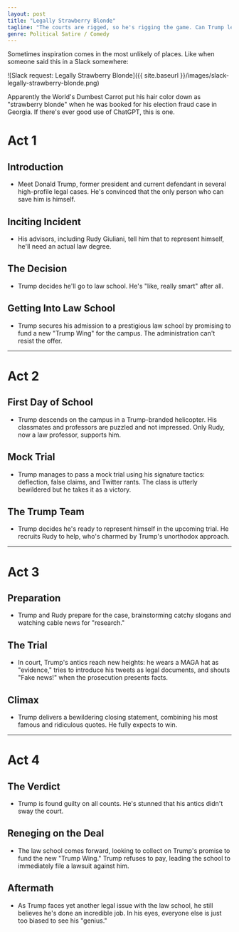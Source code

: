 ```yaml
---
layout: post
title: "Legally Strawberry Blonde"
tagline: "The courts are rigged, so he's rigging the game. Can Trump learn law and save himself?"
genre: Political Satire / Comedy
---
```


Sometimes inspiration comes in the most unlikely of places.  Like when someone said this in a Slack somewhere:

![Slack request: Legally Strawberry Blonde]({{ site.baseurl }}/images/slack-legally-strawberry-blonde.png)

Apparently the World's Dumbest Carrot put his hair color down as "strawberry blonde" when he was booked for his election fraud case in Georgia.  If there's ever good use of ChatGPT, this is one.


# Act 1

## Introduction

- Meet Donald Trump, former president and current defendant in several high-profile legal cases. He's convinced that the only person who can save him is himself.

## Inciting Incident

- His advisors, including Rudy Giuliani, tell him that to represent himself, he'll need an actual law degree.

## The Decision

- Trump decides he'll go to law school. He's "like, really smart" after all.

## Getting Into Law School

- Trump secures his admission to a prestigious law school by promising to fund a new "Trump Wing" for the campus. The administration can't resist the offer.

---

# Act 2

## First Day of School

- Trump descends on the campus in a Trump-branded helicopter. His classmates and professors are puzzled and not impressed. Only Rudy, now a law professor, supports him.

## Mock Trial

- Trump manages to pass a mock trial using his signature tactics: deflection, false claims, and Twitter rants. The class is utterly bewildered but he takes it as a victory.

## The Trump Team

- Trump decides he's ready to represent himself in the upcoming trial. He recruits Rudy to help, who's charmed by Trump's unorthodox approach.

---

# Act 3

## Preparation

- Trump and Rudy prepare for the case, brainstorming catchy slogans and watching cable news for "research."

## The Trial

- In court, Trump's antics reach new heights: he wears a MAGA hat as "evidence," tries to introduce his tweets as legal documents, and shouts "Fake news!" when the prosecution presents facts.

## Climax

- Trump delivers a bewildering closing statement, combining his most famous and ridiculous quotes. He fully expects to win.

---

# Act 4

## The Verdict

- Trump is found guilty on all counts. He's stunned that his antics didn't sway the court.

## Reneging on the Deal

- The law school comes forward, looking to collect on Trump's promise to fund the new "Trump Wing." Trump refuses to pay, leading the school to immediately file a lawsuit against him.

## Aftermath

- As Trump faces yet another legal issue with the law school, he still believes he's done an incredible job. In his eyes, everyone else is just too biased to see his "genius."


